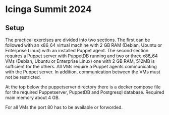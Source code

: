 # Icinga Summit 2024

## Setup

The practical exercises are divided into two sections. The first can be followed with an x86_64 virtual machine with 2 GB RAM (Debian, Ubuntu or Enterprise Linux) with an installed Puppet agent. The second section requires a Puppet server with PuppetDB running and two or three x86_64 VMs (Debian, Ubuntu or Enterprise Linux) one with 2 GB RAM, 512MB is sufficient for the others. All VMs require a Puppet agents communicating with the Puppet server. In addition, communication between the VMs must not be restricted.

At the top below the puppetserver directory there is a docker compose file for the required Puppetserver, PuppetDB and Postgresql database. Required main memory about 4 GB.

For all VMs the port 80 has to be available or forworded.
